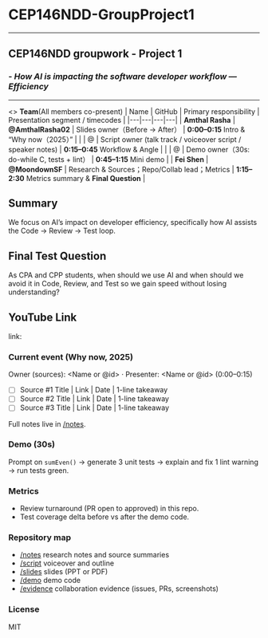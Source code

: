 # **CEP146NDD-GroupProject1**

---
## CEP146NDD groupwork - Project 1 
### - *How AI is impacting the software developer workflow — Efficiency*

---
<>
**Team**(All members co-present)
| Name | GitHub | Primary responsibility | Presentation segment / timecodes |
|---|---|---|---|
| **Amthal Rasha** | **@AmthalRasha02** | Slides owner（Before → After） | **0:00–0:15** Intro & “Why now（2025）” |
| <Name B> | @<idB> | Script owner (talk track / voiceover script / speaker notes) | **0:15–0:45** Workflow & Angle |
| <Name C> | @<idC> | Demo owner（30s: do-while C, tests + lint） | **0:45–1:15** Mini demo |
| **Fei Shen** | **@MoondownSF** | Research & Sources；Repo/Collab lead；Metrics | **1:15–2:30** Metrics summary & **Final Question** |

## Summary
We focus on AI’s impact on developer efficiency, specifically how AI assists the Code → Review → Test loop.

## Final Test Question
As CPA and CPP students, when should we use AI and when should we avoid it in Code, Review, and Test so we gain speed without losing understanding?

## YouTube Link
link:

### Current event (Why now, 2025)
Owner (sources): <Name or @id> · Presenter: <Name or @id> (0:00–0:15)

- [ ] Source #1 Title | Link | Date | 1-line takeaway
- [ ] Source #2 Title | Link | Date | 1-line takeaway
- [ ] Source #3 Title | Link | Date | 1-line takeaway

Full notes live in [/notes](./notes).

### Demo (30s)
Prompt on `sumEven()` → generate 3 unit tests → explain and fix 1 lint warning → run tests green.

### Metrics
- Review turnaround (PR open to approved) in this repo.
- Test coverage delta before vs after the demo code.


### Repository map
- [/notes](./notes) research notes and source summaries  
- [/script](./script) voiceover and outline  
- [/slides](./slides) slides (PPT or PDF)  
- [/demo](./demo) demo code  
- [/evidence](./evidence) collaboration evidence (issues, PRs, screenshots)

### License
MIT
